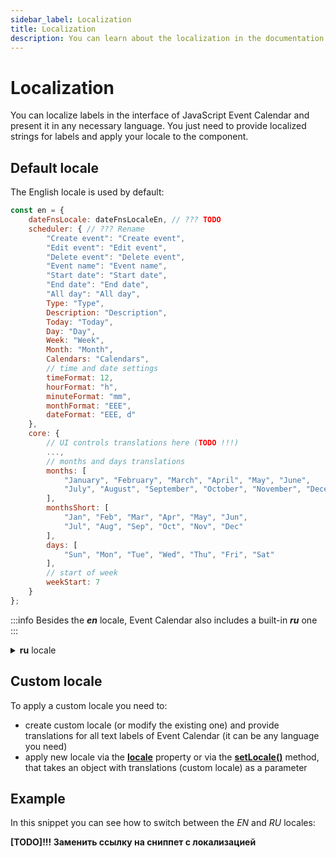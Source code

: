 ```yaml
---
sidebar_label: Localization
title: Localization
description: You can learn about the localization in the documentation of the DHTMLX JavaScript Event Calendar library. Browse developer guides and API reference, try out code examples and live demos, and download a free 30-day evaluation version of DHTMLX Event Calendar.
---
```


# Localization

You can localize labels in the interface of JavaScript Event Calendar and present it in any necessary language. You just need to provide localized strings for labels and apply your locale to the component.

## Default locale

The English locale is used by default:

~~~jsx {}
const en = {
    dateFnsLocale: dateFnsLocaleEn, // ??? TODO
    scheduler: { // ??? Rename
        "Create event": "Create event",
        "Edit event": "Edit event",
        "Delete event": "Delete event",
        "Event name": "Event name",
        "Start date": "Start date",
        "End date": "End date",
        "All day": "All day",
        Type: "Type",
        Description: "Description",
        Today: "Today",
        Day: "Day",
        Week: "Week",
        Month: "Month",
        Calendars: "Calendars",
        // time and date settings
        timeFormat: 12,
        hourFormat: "h",
        minuteFormat: "mm",
        monthFormat: "EEE",
        dateFormat: "EEE, d"
    },
    core: {
        // UI controls translations here (TODO !!!)
        ..., 
        // months and days translations  
        months: [
            "January", "February", "March", "April", "May", "June",
            "July", "August", "September", "October", "November", "December"
        ],
        monthsShort: [
            "Jan", "Feb", "Mar", "Apr", "May", "Jun",
            "Jul", "Aug", "Sep", "Oct", "Nov", "Dec"
        ],
        days: [ 
            "Sun", "Mon", "Tue", "Wed", "Thu", "Fri", "Sat" 
        ],
        // start of week
        weekStart: 7
    }
};
~~~

:::info
Besides the ***en*** locale, Event Calendar also includes a built-in ***ru*** one
:::

<details>
<summary><b>ru</b> locale</summary>

~~~jsx
const ru = {
    dateFnsLocale: dateFnsLocaleRu, // ??? TODO
    scheduler: { // ??? Rename
        "Create event": "Создать событие",
        "Edit event": "Редактировать событие",
        "Delete event": "Удалить событие",
        "Event name": "Название события",
        "Start date": "Дата начала",
        "End date": "Дата конца",
        "All day": "Весь день",
        Type: "Тип",
        Description: "Описание",
        Today: "Сегодня",
        Day: "День",
        Week: "Неделя",
        Month: "Месяц",
        Calendars: "Календари",
        // настройки даты и времени
        timeFormat: 24,
        hourFormat: "H",
        minuteFormat: "mm",
        monthFormat: "EEE",
        dateFormat: "EEE, d"
    },
    core: {
        // здесь будут переводы контролов календаря (TODO !!!)
        ..., 
        // переводы для месяцев и дней календаря 
        months: [
            "Январь", "Февраль", "Март", "Апрель", "Май", "Июнь", 
            "Июль", "Август", "Сентябрь", "Октябрь", "Ноябрь", "Декабрь"
        ],
        monthsShort: [
            "Янв", "Фев", "Мар", "Апр", "Май", "Июн",
            "Июл", "Авг", "Сен", "Окт", "Ноя", "Дек"
        ],
        days: [ 
            "Вск", "Пон", "Втр", "Срд", "Чет", "Птн", "Суб"
        ],
        // день начала недели
        weekStart: 7
    }
};
~~~
</details>

## Custom locale

To apply a custom locale you need to:

- create custom locale (or modify the existing one) and provide translations for all text labels of Event Calendar (it can be any language you need)
- apply new locale via the [**locale**](api/config/js_eventcalendar_locale_config.md) property or via the [**setLocale()**](api/methods/js_eventcalendar_setlocale_method.md) method, that takes an object with translations (custom locale) as a parameter

## Example

In this snippet you can see how to switch between the *EN* and *RU* locales:

**[TODO]!!! Заменить ссылку на сниппет с локализацией**
<iframe src="" frameborder="0" class="snippet_iframe" width="100%" height="600"></iframe>
